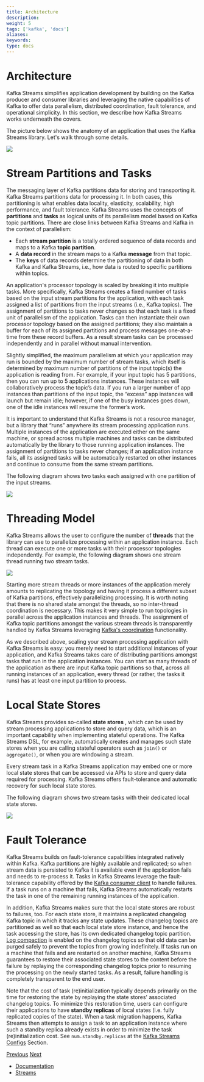 ```yaml
---
title: Architecture
description: 
weight: 5
tags: ['kafka', 'docs']
aliases: 
keywords: 
type: docs
---
```


# Architecture

Kafka Streams simplifies application development by building on the Kafka producer and consumer libraries and leveraging the native capabilities of Kafka to offer data parallelism, distributed coordination, fault tolerance, and operational simplicity. In this section, we describe how Kafka Streams works underneath the covers. 

The picture below shows the anatomy of an application that uses the Kafka Streams library. Let's walk through some details. 

![](/0102/images/streams-architecture-overview.jpg)

# Stream Partitions and Tasks

The messaging layer of Kafka partitions data for storing and transporting it. Kafka Streams partitions data for processing it. In both cases, this partitioning is what enables data locality, elasticity, scalability, high performance, and fault tolerance. Kafka Streams uses the concepts of **partitions** and **tasks** as logical units of its parallelism model based on Kafka topic partitions. There are close links between Kafka Streams and Kafka in the context of parallelism: 

  * Each **stream partition** is a totally ordered sequence of data records and maps to a Kafka **topic partition**.
  * A **data record** in the stream maps to a Kafka **message** from that topic.
  * The **keys** of data records determine the partitioning of data in both Kafka and Kafka Streams, i.e., how data is routed to specific partitions within topics.



An application's processor topology is scaled by breaking it into multiple tasks. More specifically, Kafka Streams creates a fixed number of tasks based on the input stream partitions for the application, with each task assigned a list of partitions from the input streams (i.e., Kafka topics). The assignment of partitions to tasks never changes so that each task is a fixed unit of parallelism of the application. Tasks can then instantiate their own processor topology based on the assigned partitions; they also maintain a buffer for each of its assigned partitions and process messages one-at-a-time from these record buffers. As a result stream tasks can be processed independently and in parallel without manual intervention. 

Slightly simplified, the maximum parallelism at which your application may run is bounded by the maximum number of stream tasks, which itself is determined by maximum number of partitions of the input topic(s) the application is reading from. For example, if your input topic has 5 partitions, then you can run up to 5 applications instances. These instances will collaboratively process the topic’s data. If you run a larger number of app instances than partitions of the input topic, the “excess” app instances will launch but remain idle; however, if one of the busy instances goes down, one of the idle instances will resume the former’s work. 

It is important to understand that Kafka Streams is not a resource manager, but a library that “runs” anywhere its stream processing application runs. Multiple instances of the application are executed either on the same machine, or spread across multiple machines and tasks can be distributed automatically by the library to those running application instances. The assignment of partitions to tasks never changes; if an application instance fails, all its assigned tasks will be automatically restarted on other instances and continue to consume from the same stream partitions. 

The following diagram shows two tasks each assigned with one partition of the input streams. 

![](/0102/images/streams-architecture-tasks.jpg)   


# Threading Model

Kafka Streams allows the user to configure the number of **threads** that the library can use to parallelize processing within an application instance. Each thread can execute one or more tasks with their processor topologies independently. For example, the following diagram shows one stream thread running two stream tasks. 

![](/0102/images/streams-architecture-threads.jpg)

Starting more stream threads or more instances of the application merely amounts to replicating the topology and having it process a different subset of Kafka partitions, effectively parallelizing processing. It is worth noting that there is no shared state amongst the threads, so no inter-thread coordination is necessary. This makes it very simple to run topologies in parallel across the application instances and threads. The assignment of Kafka topic partitions amongst the various stream threads is transparently handled by Kafka Streams leveraging [Kafka's coordination](https://cwiki.apache.org/confluence/display/KAFKA/Kafka+Client-side+Assignment+Proposal) functionality. 

As we described above, scaling your stream processing application with Kafka Streams is easy: you merely need to start additional instances of your application, and Kafka Streams takes care of distributing partitions amongst tasks that run in the application instances. You can start as many threads of the application as there are input Kafka topic partitions so that, across all running instances of an application, every thread (or rather, the tasks it runs) has at least one input partition to process. 

  


# Local State Stores

Kafka Streams provides so-called **state stores** , which can be used by stream processing applications to store and query data, which is an important capability when implementing stateful operations. The Kafka Streams DSL, for example, automatically creates and manages such state stores when you are calling stateful operators such as `join()` or `aggregate()`, or when you are windowing a stream. 

Every stream task in a Kafka Streams application may embed one or more local state stores that can be accessed via APIs to store and query data required for processing. Kafka Streams offers fault-tolerance and automatic recovery for such local state stores. 

The following diagram shows two stream tasks with their dedicated local state stores. 

![](/0102/images/streams-architecture-states.jpg)   


# Fault Tolerance

Kafka Streams builds on fault-tolerance capabilities integrated natively within Kafka. Kafka partitions are highly available and replicated; so when stream data is persisted to Kafka it is available even if the application fails and needs to re-process it. Tasks in Kafka Streams leverage the fault-tolerance capability offered by the [Kafka consumer client](https://www.confluent.io/blog/tutorial-getting-started-with-the-new-apache-kafka-0.9-consumer-client/) to handle failures. If a task runs on a machine that fails, Kafka Streams automatically restarts the task in one of the remaining running instances of the application. 

In addition, Kafka Streams makes sure that the local state stores are robust to failures, too. For each state store, it maintains a replicated changelog Kafka topic in which it tracks any state updates. These changelog topics are partitioned as well so that each local state store instance, and hence the task accessing the store, has its own dedicated changelog topic partition. [Log compaction](/0102/#compaction) is enabled on the changelog topics so that old data can be purged safely to prevent the topics from growing indefinitely. If tasks run on a machine that fails and are restarted on another machine, Kafka Streams guarantees to restore their associated state stores to the content before the failure by replaying the corresponding changelog topics prior to resuming the processing on the newly started tasks. As a result, failure handling is completely transparent to the end user. 

Note that the cost of task (re)initialization typically depends primarily on the time for restoring the state by replaying the state stores' associated changelog topics. To minimize this restoration time, users can configure their applications to have **standby replicas** of local states (i.e. fully replicated copies of the state). When a task migration happens, Kafka Streams then attempts to assign a task to an application instance where such a standby replica already exists in order to minimize the task (re)initialization cost. See `num.standby.replicas` at the [Kafka Streams Configs](/0102/#streamsconfigs) Section. 

[Previous](/0102/streams/core-concepts) [Next](/0102/streams/developer-guide)

  * [Documentation](/documentation)
  * [Streams](/streams)


